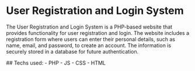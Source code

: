 # User Registration and Login System
<p align:justify>
The User Registration and Login System is a PHP-based website that provides functionality for user registration and login.
The website includes a registration form where users can enter their personal details, such as name, email, and password, to create an account. The information is securely stored in a database for future authentication.
</p>
## Techs used:
- PHP
- JS
- CSS
- HTML

